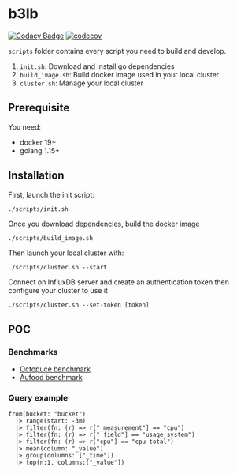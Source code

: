 # b3lb
[![Codacy Badge](https://api.codacy.com/project/badge/Grade/6765806e19e34318966fb49b58d1848b)](https://app.codacy.com/gh/SLedunois/b3lb?utm_source=github.com&utm_medium=referral&utm_content=SLedunois/b3lb&utm_campaign=Badge_Grade_Settings)
[![codecov](https://codecov.io/gh/SLedunois/b3lb/branch/main/graph/badge.svg?token=PUP086DAUJ)](https://codecov.io/gh/SLedunois/b3lb)

`scripts` folder contains every script you need to build and develop.
1. `init.sh`: Download and install go dependencies
2. `build_image.sh`: Build docker image used in your local cluster
3. `cluster.sh`: Manage your local cluster

## Prerequisite

You need:
* docker 19+
* golang 1.15+

## Installation

First, launch the init script:
 ```sh
./scripts/init.sh
 ```

Once you download dependencies, build the docker image
```shell
./scripts/build_image.sh
```

Then launch your local cluster with:
```shell
./scripts/cluster.sh --start
```

Connect on InfluxDB server and create an authentication token then configure your cluster to use it
```shell
./scripts/cluster.sh --set-token [token]
```

## POC

### Benchmarks

* [Octopuce benchmark](https://www.octopuce.fr/retour-dexperience-sur-bigbluebutton-a-fort-charge/)
* [Aufood benchmark](https://www.aukfood.fr/faire-un-stress-test-sur-bigbluebutton/)

### Query example
```
from(bucket: "bucket")
  |> range(start: -3m)
  |> filter(fn: (r) => r["_measurement"] == "cpu")
  |> filter(fn: (r) => r["_field"] == "usage_system")
  |> filter(fn: (r) => r["cpu"] == "cpu-total")
  |> mean(column: "_value")
  |> group(columns: ["_time"])
  |> top(n:1, columns:["_value"])
```
